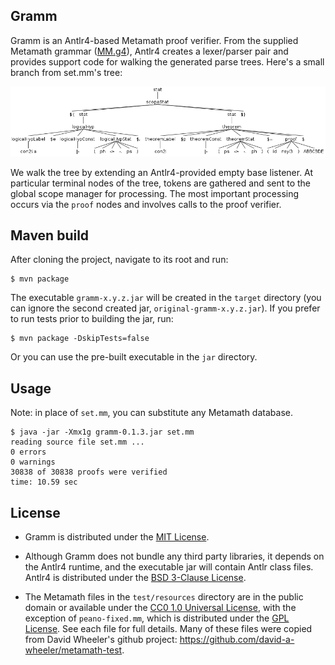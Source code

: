 ## Gramm

Gramm is an Antlr4-based Metamath proof verifier. From the supplied Metamath
grammar ([MM.g4]), Antlr4 creates a lexer/parser pair and provides support code
for walking the generated parse trees. Here's a small branch from set.mm's
tree:  

![a small branch of set.mm][setbranch]

We walk the tree by extending an Antlr4-provided empty base listener. At
particular terminal nodes of the tree, tokens are gathered and sent to the
global scope manager for processing. The most important processing occurs via
the `proof` nodes and involves calls to the proof verifier.

## Maven build

After cloning the project, navigate to its root and run:
```console
$ mvn package
```
The executable `gramm-x.y.z.jar` will be created in the `target` directory
(you can ignore the second created jar, `original-gramm-x.y.z.jar`). If you
prefer to run tests prior to building the jar, run:
```console
$ mvn package -DskipTests=false
```

Or you can use the pre-built executable in the `jar` directory.

## Usage

Note: in place of `set.mm`, you can substitute any Metamath database.
```console
$ java -jar -Xmx1g gramm-0.1.3.jar set.mm
reading source file set.mm ...
0 errors
0 warnings
30838 of 30838 proofs were verified
time: 10.59 sec
```

## License

* Gramm is distributed under the [MIT License].

* Although Gramm does not bundle any third party libraries, it depends on the
Antlr4 runtime, and the executable jar will contain Antlr class files. Antlr4
is distributed under the [BSD 3-Clause License].

* The Metamath files in the `test/resources` directory are in the public domain
or available under the [CC0 1.0 Universal License], with the exception of
`peano-fixed.mm`, which is distributed under the [GPL License]. See each file
for full details. Many of these files were copied from David Wheeler's github
project: <https://github.com/david-a-wheeler/metamath-test>.

[MM.g4]: ./src/main/antlr4/naipmoro/gramm/MM.g4
[setbranch]: ./doc/naipmoro/gramm/doc-files/setbranch.png
[MIT License]: ./LICENSE
[BSD 3-Clause License]: https://github.com/antlr/antlr4/blob/master/LICENSE.txt
[CC0 1.0 Universal License]: https://creativecommons.org/publicdomain/zero/1.0/legalcode
[GPL License]: https://opensource.org/licenses/gpl-license
